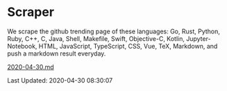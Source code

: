 # Scraper

We scrape the github trending page of these languages: Go, Rust, Python, Ruby, C++, C, Java, Shell, Makefile, Swift, Objective-C, Kotlin, Jupyter-Notebook, HTML, JavaScript, TypeScript, CSS, Vue, TeX, Markdown, and push a markdown result everyday.

[2020-04-30.md](https://github.com/yangwenmai/Scraper/blob/master/2020-04-30.md)

Last Updated: 2020-04-30 08:30:07